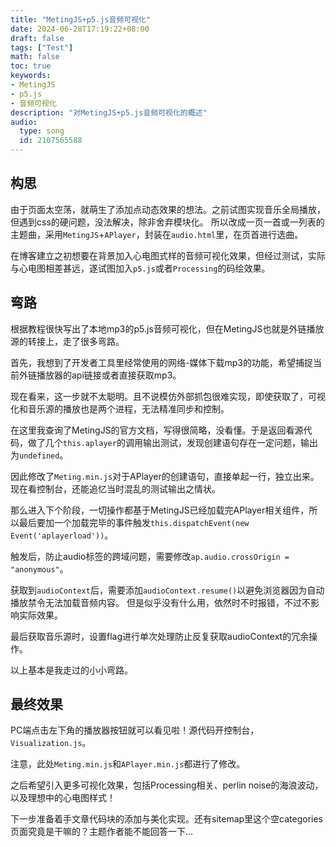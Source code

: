 ```yaml
---
title: "MetingJS+p5.js音频可视化"
date: 2024-06-28T17:19:22+08:00
draft: false
tags: ["Test"]
math: false
toc: true
keywords: 
- MetingJS
- p5.js
- 音频可视化
description: "对MetingJS+p5.js音频可视化的概述"
audio:
  type: song
  id: 2107565588
---
```


## 构思

由于页面太空荡，就萌生了添加点动态效果的想法。之前试图实现音乐全局播放，但遇到css的硬问题，没法解决，除非舍弃模块化。
所以改成一页一首或一列表的主题曲，采用`MetingJS`+`APlayer`，封装在`audio.html`里，在页首进行选曲。

在博客建立之初想要在背景加入心电图式样的音频可视化效果，但经过测试，实际与心电图相差甚远，遂试图加入`p5.js`或者`Processing`的码绘效果。

## 弯路

根据教程很快写出了本地mp3的p5.js音频可视化，但在MetingJS也就是外链播放源的转接上，走了很多弯路。

首先，我想到了开发者工具里经常使用的网络-媒体下载mp3的功能，希望捕捉当前外链播放器的api链接或者直接获取mp3。

现在看来，这一步就不太聪明。且不说模仿外部抓包很难实现，即使获取了，可视化和音乐源的播放也是两个进程，无法精准同步和控制。

在这里我查询了MetingJS的官方文档，写得很简略，没看懂。于是返回看源代码，做了几个`this.aplayer`的调用输出测试，发现创建语句存在一定问题，输出为`undefined`。

因此修改了`Meting.min.js`对于APlayer的创建语句，直接单起一行，独立出来。现在看控制台，还能追忆当时混乱的测试输出之情状。

那么进入下个阶段，一切操作都基于MetingJS已经加载完APlayer相关组件，所以最后要加一个加载完毕的事件触发`this.dispatchEvent(new Event('aplayerload'))`。

触发后，防止audio标签的跨域问题，需要修改`ap.audio.crossOrigin = "anonymous"`。

获取到`audioContext`后，需要添加`audioContext.resume()`以避免浏览器因为自动播放禁令无法加载音频内容。
但是似乎没有什么用，依然时不时报错，不过不影响实际效果。

最后获取音乐源时，设置flag进行单次处理防止反复获取audioContext的冗余操作。

以上基本是我走过的小小弯路。

## 最终效果

PC端点击左下角的播放器按钮就可以看见啦！源代码开控制台，`Visualization.js`。

注意，此处`Meting.min.js`和`APlayer.min.js`都进行了修改。

之后希望引入更多可视化效果，包括Processing相关、perlin noise的海浪波动，以及理想中的心电图样式！

下一步准备着手文章代码块的添加与美化实现。还有sitemap里这个空categories页面究竟是干嘛的？主题作者能不能回答一下...

